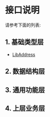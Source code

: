 # 接口说明

请参考下面的列表:

## 1. 基础类型层

- [LibAddress](./api/types/LibAddress.md)

## 2. 数据结构层


## 3. 通用功能层

## 4. 上层业务层